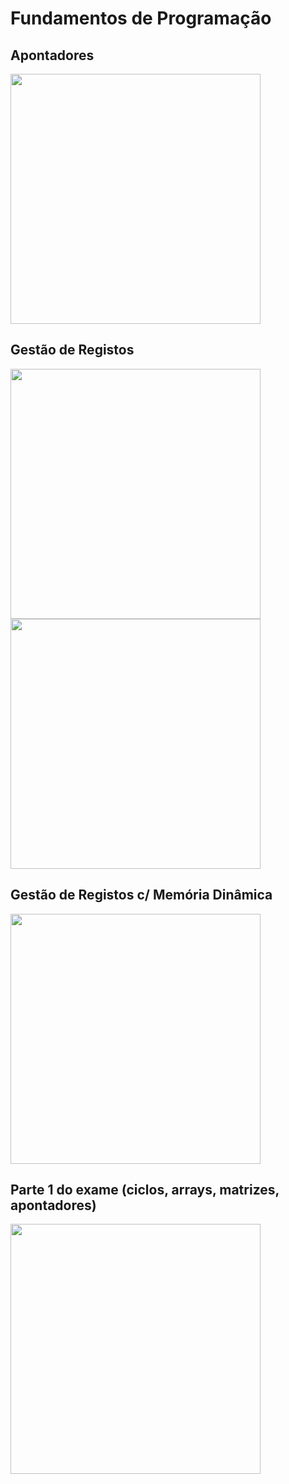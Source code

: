 # Fundamentos de Programação
## Apontadores
<div align="left">
    <a href="https://github.com/heyliceeee/pointers">
        <img width=400 align="center" src="https://github-readme-stats.vercel.app/api/pin/?username=heyliceeee&repo=pointers&theme=react" />
    </a>
  <p></p>
</div>

## Gestão de Registos
<div align="left">
    <a href="https://github.com/heyliceeee/libraryManagement">
        <img width=400 align="center" src="https://github-readme-stats.vercel.app/api/pin/?username=heyliceeee&repo=libraryManagement&theme=react" />
    </a>
    <a href="https://github.com/heyliceeee/studentManagement">
        <img width=400 align="center" src="https://github-readme-stats.vercel.app/api/pin/?username=heyliceeee&repo=studentManagement&theme=react"/>
    </a>
  <p></p>
</div>

## Gestão de Registos c/ Memória Dinâmica
<div align="left">
    <a href="https://github.com/heyliceeee/dynamicMemory">
        <img width=400 align="center" src="https://github-readme-stats.vercel.app/api/pin/?username=heyliceeee&repo=dynamicMemory&theme=react" />
    </a>
  <p></p>
</div>

## Parte 1 do exame (ciclos, arrays, matrizes, apontadores)
<div align="left">
    <a href="https://github.com/heyliceeee/1parte_fp">
        <img width=400 align="center" src="https://github-readme-stats.vercel.app/api/pin/?username=heyliceeee&repo=1parte_fp&theme=react" />
    </a>
  <p></p>
</div>
